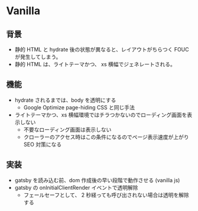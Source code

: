 # Vanilla

## 背景

- 静的 HTML と hydrate 後の状態が異なると、レイアウトがちらつく FOUC が発生してしまう。
- 静的 HTML は、ライトテーマかつ、 xs 横幅でジェネレートされる。

## 機能

- hydrate されるまでは、body を透明にする
  - Google Optimize page-hiding CSS と同じ手法
- ライトテーマかつ、xs 横幅環境ではチラつかないのでローディング画面を表示しない
  - 不要なローディング画面は表示しない
  - クローラーのアクセス時はこの条件になるのでページ表示速度が上がり SEO 対策になる

## 実装

- gatsby を読み込む前、dom 作成後の早い段階で動作させる (vanilla js)
- gatsby の onInitialClientRender イベントで透明解除
  - フェールセーフとして、 2 秒経っても呼び出されない場合は透明を解除する
